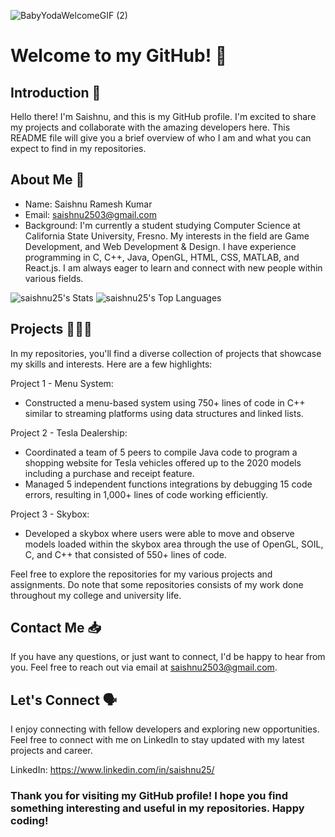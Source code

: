 ![BabyYodaWelcomeGIF (2)](https://github.com/saishnu25/saishnu25/assets/71780053/c5762069-dfec-4ead-b2dd-c47c2d5c4a56)
# Welcome to my GitHub! 👋 

## Introduction 🚀
Hello there! I'm Saishnu, and this is my GitHub profile. I'm excited to share my projects and collaborate with the amazing developers here. This README file will give you a brief overview of who I am and what you can expect to find in my repositories.

## About Me 🤔
- Name: Saishnu Ramesh Kumar
- Email: saishnu2503@gmail.com
- Background:
I'm currently a student studying Computer Science at California State University, Fresno. My interests in the field are Game Development, and Web Development & Design. I have experience programming in C, C++, Java, OpenGL, HTML, CSS, MATLAB, and React.js. I am always eager to learn and connect with new people within various fields. 

![saishnu25's Stats](https://github-readme-stats.vercel.app/api?username=saishnu25&theme=react&show_icons=true&hide_border=true&count_private=true)
![saishnu25's Top Languages](https://github-readme-stats.vercel.app/api/top-langs/?username=saishnu25&theme=react&show_icons=true&hide_border=true&layout=compact)

## Projects 🧑🏽‍💻
In my repositories, you'll find a diverse collection of projects that showcase my skills and interests. Here are a few highlights:

Project 1 - Menu System:
- Constructed a menu-based system using 750+ lines of code in C++ similar to streaming platforms using data structures and linked lists.

Project 2 - Tesla Dealership:
- Coordinated a team of 5 peers to compile Java code to program a shopping website for Tesla vehicles offered up to the 2020 models including a purchase and receipt feature.
- Managed 5 independent functions integrations by debugging 15 code errors, resulting in 1,000+ lines of code working efficiently.

Project 3 - Skybox:
- Developed a skybox where users were able to move and observe models loaded within the skybox area through the use of OpenGL, SOIL, C, and C++ that consisted of 550+ lines of code.

Feel free to explore the repositories for my various projects and assignments. Do note that some repositories consists of my work done throughout my college and university life.

## Contact Me 📥
If you have any questions, or just want to connect, I'd be happy to hear from you. Feel free to reach out via email at saishnu2503@gmail.com.

## Let's Connect 🗣️
I enjoy connecting with fellow developers and exploring new opportunities. Feel free to connect with me on LinkedIn to stay updated with my latest projects and career. 

LinkedIn: https://www.linkedin.com/in/saishnu25/

### Thank you for visiting my GitHub profile! I hope you find something interesting and useful in my repositories. Happy coding!

